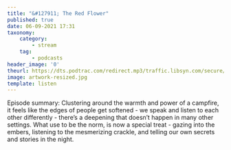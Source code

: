 ```yaml
---
title: "&#127911; The Red Flower"
published: true
date: 06-09-2021 17:31
taxonomy:
    category:
        - stream
    tag:
        - podcasts
header_image: '0'
theurl: https://dts.podtrac.com/redirect.mp3/traffic.libsyn.com/secure/nocturne/Noct_TheRedFlower-MINUS18.mp3
image: artwork-resized.jpg
template: listen
--- 
```

Episode summary: Clustering around the warmth and power of a campfire, it feels like the edges of people get softened - we speak and listen to each other differently - there’s a deepening that doesn’t happen in many other settings. What use to be the norm, is now a special treat - gazing into the embers, listening to the mesmerizing crackle, and telling our own secrets and stories in the night.
